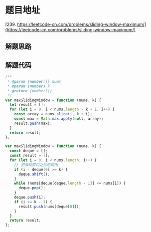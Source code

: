 # 题目地址

[239. https://leetcode-cn.com/problems/sliding-window-maximum/](https://leetcode-cn.com/problems/sliding-window-maximum/)

## 解题思路

## 解题代码

```js
/**
 * @param {number[]} nums
 * @param {number} k
 * @return {number[]}
 */
var maxSlidingWindow = function (nums, k) {
  let result = [];
  for (let i = 0; i < nums.length - k + 1; i++) {
    const array = nums.slice(i, k + i);
    const max = Math.max.apply(null, array);
    result.push(max);
  }
  return result;
};

var maxSlidingWindow = function (nums, k) {
  const deque = [];
  const result = [];
  for (let i = 0; i < nums.length; i++) {
    // 把滑动窗口之外的踢出
    if (i - deque[0] >= k) {
      deque.shift();
    }
    while (nums[deque[deque.length - 1]] <= nums[i]) {
      deque.pop();
    }
    deque.push(i);
    if (i >= k - 1) {
      result.push(nums[deque[0]]);
    }
  }
  return result;
};
```
